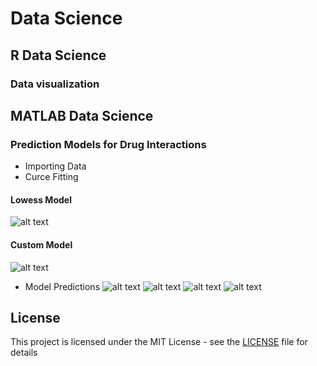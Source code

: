 # Data Science

## R Data Science
### Data visualization







## MATLAB Data Science
### Prediction Models for Drug Interactions
- Importing Data 
- Curce Fitting 

#### Lowess Model 
![alt text](https://github.com/David-SF2290/Data_Science/blob/master/MATLAB_Data_Science/Graph_Doc/Algo.Lowess.jpg)

#### Custom Model 
![alt text](https://github.com/David-SF2290/Data_Science/blob/master/MATLAB_Data_Science/Graph_Doc/Algo.Custom.jpg)

- Model Predictions
![alt text](https://github.com/David-SF2290/Data_Science/blob/master/MATLAB_Data_Science/Graph_Doc/MP1.jpg)
![alt text](https://github.com/David-SF2290/Data_Science/blob/master/MATLAB_Data_Science/Graph_Doc/MP2.jpg)
![alt text](https://github.com/David-SF2290/Data_Science/blob/master/MATLAB_Data_Science/Graph_Doc/MP3.jpg)
![alt text](https://github.com/David-SF2290/Data_Science/blob/master/MATLAB_Data_Science/Graph_Doc/MP4.jpg)

## License
This project is licensed under the MIT License - see the [LICENSE](LICENSE) file for details
